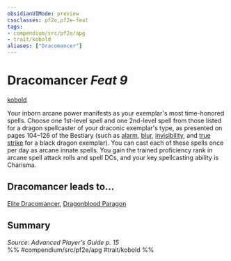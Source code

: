 ```yaml
---
obsidianUIMode: preview
cssclasses: pf2e,pf2e-feat
tags:
- compendium/src/pf2e/apg
- trait/kobold
aliases: ["Dracomancer"]
---
```

# Dracomancer  *Feat 9*  
[kobold](rules/traits/kobold-b1.md "Kobold Ancestry & Heritage Trait")  


Your inborn arcane power manifests as your exemplar's most time-honored spells. Choose one 1st-level spell and one 2nd-level spell from those listed for a dragon spellcaster of your draconic exemplar's type, as presented on pages 104–126 of the Bestiary (such as [alarm](compendium/spells/alarm.md), [blur](compendium/spells/blur.md), [invisibility](compendium/spells/invisibility.md), and [true strike](compendium/spells/true-strike.md) for a black dragon exemplar). You can cast each of these spells once per day as arcane innate spells. You gain the trained proficiency rank in arcane spell attack rolls and spell DCs, and your key spellcasting ability is Charisma.

## Dracomancer leads to...

[Elite Dracomancer](compendium/feats/elite-dracomancer-apg.md), [Dragonblood Paragon](compendium/feats/dragonblood-paragon-loag.md)

## Summary

*Source: Advanced Player's Guide p. 15*  
%% #compendium/src/pf2e/apg #trait/kobold %%